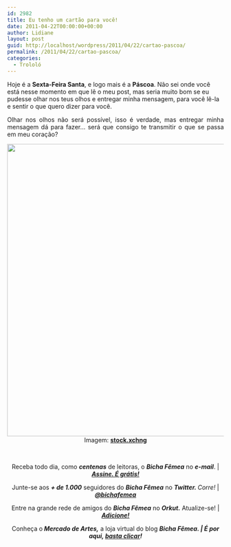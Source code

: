```yaml
---
id: 2982
title: Eu tenho um cartão para você!
date: 2011-04-22T00:00:00+00:00
author: Lidiane
layout: post
guid: http://localhost/wordpress/2011/04/22/cartao-pascoa/
permalink: /2011/04/22/cartao-pascoa/
categories:
  - Trololó
---
```

Hoje é a **Sexta-Feira Santa**, e logo mais é a **Páscoa**. Não sei onde você está nesse momento em que lê o meu post, mas seria muito bom se eu pudesse olhar nos teus olhos e entregar minha mensagem, para você lê-la e sentir o que quero dizer para você.

<p style="text-align: justify;">
  Olhar nos olhos não será possível, isso é verdade, mas entregar minha mensagem dá para fazer… será que consigo te transmitir o que se passa em meu coração?
</p>

<!--more-->

<p style="text-align: center;">
  <a href="http://www.trololodemulher.com.br/blog/wp-content/uploads/2011/04/Cartao-Pascoa.jpg"><img class="alignnone size-full wp-image-6274" title="Cartão Páscoa" src="http://www.trololodemulher.com.br/blog/wp-content/uploads/2011/04/Cartao-Pascoa.jpg" alt="" width="600" height="680" /></a><br /> Imagem: <strong><a href="http://www.sxc.hu/" target="_blank">stock.xchng</a></strong>
</p>

<p style="text-align: center;">
   
</p>

<p style="text-align: center;">
  Receba todo dia, como <strong><em>centenas</em></strong> de leitoras, o <strong><em>Bicha Fêmea</em></strong> no <strong><em>e-mail</em></strong>. | <strong><em><a href="http://feedburner.google.com/fb/a/mailverify?uri=blogbichafemea&loc=pt_BR">Assine. É grátis!</a></em></strong>
</p>

<p style="text-align: center;">
  Junte-se aos <strong><em>+ de 1.000</em></strong> seguidores do <strong><em>Bicha Fêmea</em></strong> no <em><strong>Twitter. </strong>Corre!</em> | <strong><em><a href="http://twitter.com/bichafemea">@bichafemea</a></em></strong>
</p>

<p style="text-align: center;">
  Entre na grande rede de amigos do <strong><em>Bicha Fêmea</em></strong> no <strong><em>Orkut.</em></strong> Atualize-se! | <strong><em><a href="http://www.orkut.com.br/Main#Profile?uid=5161612886294499900">Adicione!</a></em></strong>
</p>

<p style="text-align: center;">
  Conheça o<strong><em> Mercado de Artes,</em></strong> a loja virtual do blog <strong><em>Bicha Fêmea. | É por aqui, </em></strong><a href="http://www.trololodemulher.com.br/loja/"><strong><em>basta clicar</em></strong></a><strong><em>!</em></strong>
</p>